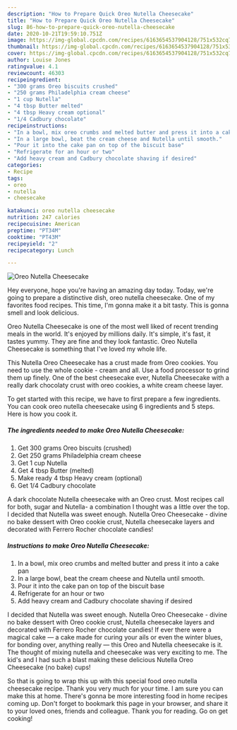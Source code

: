 ```yaml
---
description: "How to Prepare Quick Oreo Nutella Cheesecake"
title: "How to Prepare Quick Oreo Nutella Cheesecake"
slug: 86-how-to-prepare-quick-oreo-nutella-cheesecake
date: 2020-10-21T19:59:10.751Z
image: https://img-global.cpcdn.com/recipes/6163654537904128/751x532cq70/oreo-nutella-cheesecake-recipe-main-photo.jpg
thumbnail: https://img-global.cpcdn.com/recipes/6163654537904128/751x532cq70/oreo-nutella-cheesecake-recipe-main-photo.jpg
cover: https://img-global.cpcdn.com/recipes/6163654537904128/751x532cq70/oreo-nutella-cheesecake-recipe-main-photo.jpg
author: Louise Jones
ratingvalue: 4.1
reviewcount: 46303
recipeingredient:
- "300 grams Oreo biscuits crushed"
- "250 grams Philadelphia cream cheese"
- "1 cup Nutella"
- "4 tbsp Butter melted"
- "4 tbsp Heavy cream optional"
- "1/4 Cadbury chocolate"
recipeinstructions:
- "In a bowl, mix oreo crumbs and melted butter and press it into a cake pan"
- "In a large bowl, beat the cream cheese and Nutella until smooth."
- "Pour it into the cake pan on top of the biscuit base"
- "Refrigerate for an hour or two"
- "Add heavy cream and Cadbury chocolate shaving if desired"
categories:
- Recipe
tags:
- oreo
- nutella
- cheesecake

katakunci: oreo nutella cheesecake 
nutrition: 247 calories
recipecuisine: American
preptime: "PT34M"
cooktime: "PT43M"
recipeyield: "2"
recipecategory: Lunch

---
```



![Oreo Nutella Cheesecake](https://img-global.cpcdn.com/recipes/6163654537904128/751x532cq70/oreo-nutella-cheesecake-recipe-main-photo.jpg)

Hey everyone, hope you're having an amazing day today. Today, we're going to prepare a distinctive dish, oreo nutella cheesecake. One of my favorites food recipes. This time, I'm gonna make it a bit tasty. This is gonna smell and look delicious.

Oreo Nutella Cheesecake is one of the most well liked of recent trending meals in the world. It's enjoyed by millions daily. It's simple, it's fast, it tastes yummy. They are fine and they look fantastic. Oreo Nutella Cheesecake is something that I've loved my whole life.

This Nutella Oreo Cheesecake has a crust made from Oreo cookies. You need to use the whole cookie - cream and all. Use a food processor to grind them up finely. One of the best cheesecake ever, Nutella Cheesecake with a really dark chocolaty crust with oreo cookies, a white cream cheese layer.


To get started with this recipe, we have to first prepare a few ingredients. You can cook oreo nutella cheesecake using 6 ingredients and 5 steps. Here is how you cook it.

<!--inarticleads1-->

##### The ingredients needed to make Oreo Nutella Cheesecake:

1. Get 300 grams Oreo biscuits (crushed)
1. Get 250 grams Philadelphia cream cheese
1. Get 1 cup Nutella
1. Get 4 tbsp Butter (melted)
1. Make ready 4 tbsp Heavy cream (optional)
1. Get 1/4 Cadbury chocolate


A dark chocolate Nutella cheesecake with an Oreo crust. Most recipes call for both, sugar and Nutella- a combination I thought was a little over the top. I decided that Nutella was sweet enough. Nutella Oreo Cheesecake - divine no bake dessert with Oreo cookie crust, Nutella cheesecake layers and decorated with Ferrero Rocher chocolate candies! 

<!--inarticleads2-->

##### Instructions to make Oreo Nutella Cheesecake:

1. In a bowl, mix oreo crumbs and melted butter and press it into a cake pan
1. In a large bowl, beat the cream cheese and Nutella until smooth.
1. Pour it into the cake pan on top of the biscuit base
1. Refrigerate for an hour or two
1. Add heavy cream and Cadbury chocolate shaving if desired


I decided that Nutella was sweet enough. Nutella Oreo Cheesecake - divine no bake dessert with Oreo cookie crust, Nutella cheesecake layers and decorated with Ferrero Rocher chocolate candies! If ever there were a magical cake — a cake made for curing your ails or even the winter blues, for bonding over, anything really — this Oreo and Nutella cheesecake is it. The thought of mixing nutella and cheesecake was very exciting to me. The kid&#39;s and I had such a blast making these delicious Nutella Oreo Cheesecake (no bake) cups! 

So that is going to wrap this up with this special food oreo nutella cheesecake recipe. Thank you very much for your time. I am sure you can make this at home. There's gonna be more interesting food in home recipes coming up. Don't forget to bookmark this page in your browser, and share it to your loved ones, friends and colleague. Thank you for reading. Go on get cooking!
